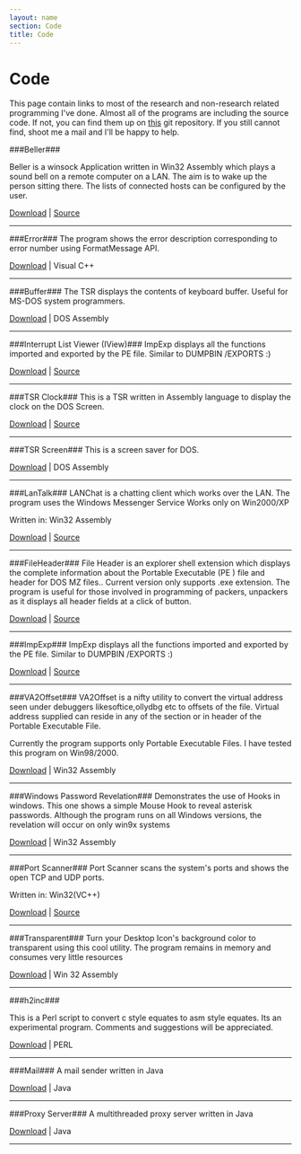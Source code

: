 ```yaml
---
layout: name
section: Code
title: Code
---
```



Code
====
This page  contain links to most of the research and non-research
related programming I've done. Almost all of the programs are including the source code. If not, you can find them up on [this](https://github.com/madhur/CollegeCode) git repository. If you still cannot find, shoot me a mail and I'll be happy to help.


###Beller###

Beller is a winsock Application written in Win32 Assembly which plays a sound bell on a remote computer on a LAN. 
The aim is to wake up the person sitting there. 
The lists of connected hosts can be configured by the user. 

[Download](http://) | [Source](http://)

***

###Error###
The program shows the error description corresponding to error number using FormatMessage API. 

[Download](/files/files/error10.zip) | Visual C++

***

###Buffer###
The TSR displays the contents of keyboard buffer. Useful for MS-DOS system programmers. 

[Download](/files/files/buffer10.zip) | DOS Assembly

***

###Interrupt List Viewer (IView)###
ImpExp displays all the functions imported and exported by the PE file. 
Similar to DUMPBIN /EXPORTS :) 

[Download](http://) | [Source](http://)

***

###TSR Clock###
This is a TSR written in Assembly language to display the clock on the DOS Screen. 

[Download](http://) | [Source](http://)

***

###TSR Screen###
This is a screen saver for DOS. 

[Download](/files/files/screen10.zip) | DOS Assembly

***

###LanTalk###
LANChat is a chatting client which works over the LAN. 
The program uses the Windows Messenger Service 
Works only on Win2000/XP 

Written in: Win32 Assembly 

[Download](http://) | [Source](http://)

***

###FileHeader###
File Header is an explorer shell extension which displays the complete information about the Portable Executable (PE ) file and header for DOS MZ files.. Current version only supports .exe extension. The program is useful for those involved in programming of packers, unpackers as it displays all header fields at a click of button.

[Download](http://) | [Source](http://)

***

###ImpExp###
ImpExp displays all the functions imported and exported by the PE file. 
Similar to DUMPBIN /EXPORTS :) 

[Download](http://) | [Source](http://)

***

###VA2Offset###
VA2Offset is a nifty utility to convert the virtual address seen under debuggers likesoftice,ollydbg etc to offsets of the file. Virtual address supplied can reside in any of the section or in header of the Portable Executable File. 

Currently the program supports only Portable Executable Files. 
I have tested this program on Win98/2000. 

[Download](/files/files/vaoffset10.zip) | Win32 Assembly

***

###Windows Password Revelation###
Demonstrates the use of Hooks in windows. This one shows a simple Mouse Hook to reveal asterisk passwords. 
Although the program runs on all Windows versions, the revelation will occur on only win9x systems 

[Download](/files/files/plite10.zip) | Win32 Assembly

***

###Port Scanner###
Port Scanner scans the system's ports and shows the open TCP and UDP ports. 

Written in: Win32(VC++)

[Download](/files) | [Source](http://)

***

###Transparent###
Turn your Desktop Icon's background color to transparent using this cool utility. 
The program remains in memory and consumes very little resources 

[Download](/files/files/TRANS10.ZIP) | Win 32 Assembly

***

###h2inc###

This is a Perl script to convert c style equates to asm style equates.	Its an experimental program.
Comments and suggestions will be appreciated. 

[Download](/files/files/h2inc.pl) | PERL

***

###Mail###
A mail sender written in Java

[Download](http://) | Java

***

###Proxy Server###
A multithreaded proxy server written in Java

[Download](http://) | Java

***



